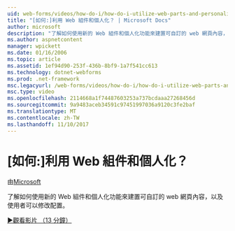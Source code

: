 ```yaml
---
uid: web-forms/videos/how-do-i/how-do-i-utilize-web-parts-and-personalization
title: "[如何:]利用 Web 組件和個人化？ | Microsoft Docs"
author: microsoft
description: "了解如何使用新的 Web 組件和個人化功能來建置可自訂的 web 網頁內容，以及使用者可以修改配置。"
ms.author: aspnetcontent
manager: wpickett
ms.date: 01/16/2006
ms.topic: article
ms.assetid: 1ef94d90-253f-436b-8bf9-1a7f541cc613
ms.technology: dotnet-webforms
ms.prod: .net-framework
msc.legacyurl: /web-forms/videos/how-do-i/how-do-i-utilize-web-parts-and-personalization
msc.type: video
ms.openlocfilehash: 2114668a1f74487603253a737bcdaaa27268456d
ms.sourcegitcommit: 9a9483aceb34591c97451997036a9120c3fe2baf
ms.translationtype: MT
ms.contentlocale: zh-TW
ms.lasthandoff: 11/10/2017
---
```

<a name="how-do-i-utilize-web-parts-and-personalization"></a>[如何:]利用 Web 組件和個人化？
====================
由[Microsoft](https://github.com/microsoft)

了解如何使用新的 Web 組件和個人化功能來建置可自訂的 web 網頁內容，以及使用者可以修改配置。

[&#9654;觀看影片 （13 分鐘）](https://channel9.msdn.com/Blogs/ASP-NET-Site-Videos/how-do-i-utilize-web-parts-and-personalization)
